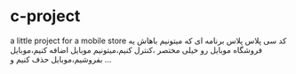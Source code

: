 # c-project
a little project for a mobile store
کد سی پلاس پلاس برنامه ای که میتونیم باهاش یه فروشگاه موبایل رو خیلی مختصر ،کنترل کنیم،میتونیم موبایل اضافه کنیم،موبایل بفروشیم،موبایل حذف کنیم و ...
